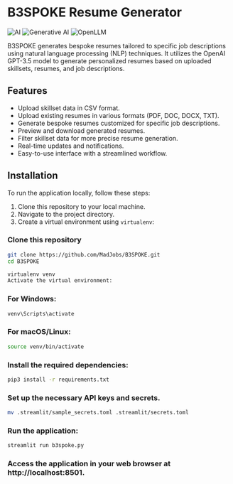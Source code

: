 # B3SPOKE Resume Generator

![AI](https://img.shields.io/badge/AI-Enabled-brightgreen)
![Generative AI](https://img.shields.io/badge/Generative%20AI-Enabled-blueviolet)
![OpenLLM](https://img.shields.io/badge/OpenLLM-Integrated-blue)

B3SPOKE generates bespoke resumes tailored to specific job descriptions using natural language processing (NLP) techniques. It utilizes the OpenAI GPT-3.5 model to generate personalized resumes based on uploaded skillsets, resumes, and job descriptions.

## Features

- Upload skillset data in CSV format.
- Upload existing resumes in various formats (PDF, DOC, DOCX, TXT).
- Generate bespoke resumes customized for specific job descriptions.
- Preview and download generated resumes.
- Filter skillset data for more precise resume generation.
- Real-time updates and notifications.
- Easy-to-use interface with a streamlined workflow.

## Installation

To run the application locally, follow these steps:

1. Clone this repository to your local machine.
2. Navigate to the project directory.
3. Create a virtual environment using `virtualenv`:

### Clone this repository
```bash
git clone https://github.com/MadJobs/B3SPOKE.git
cd B3SPOKE
```

```bash
virtualenv venv
Activate the virtual environment:
```
### For Windows:
```bash
venv\Scripts\activate
```
### For macOS/Linux:
```bash
source venv/bin/activate
```
### Install the required dependencies:
```bash
pip3 install -r requirements.txt
```

### Set up the necessary API keys and secrets.
```bash
mv .streamlit/sample_secrets.toml .streamlit/secrets.toml
```
### Run the application:
```bash
streamlit run b3spoke.py
```
### Access the application in your web browser at http://localhost:8501.
